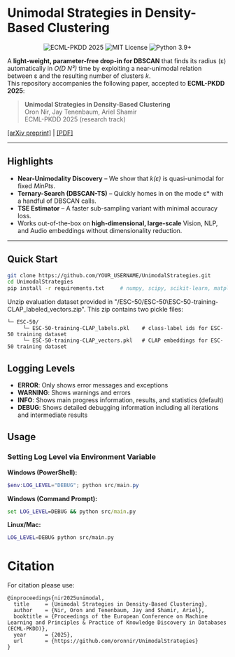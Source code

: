 # Unimodal Strategies in Density-Based Clustering
<p align="center">
  <img src="https://img.shields.io/badge/ECML--PKDD-2025-blue.svg" alt="ECML-PKDD 2025">
  <img src="https://img.shields.io/badge/license-MIT-green.svg" alt="MIT License">
  <img src="https://img.shields.io/badge/python-3.9%2B-yellow.svg" alt="Python 3.9+">
</p>

A **light-weight, parameter-free drop-in for DBSCAN** that finds its radius (ε) automatically in *O(D N²)* time by exploiting a near-unimodal relation between ε and the resulting number of clusters *k*.  
This repository accompanies the following paper, accepted to **ECML-PKDD 2025**:

> **Unimodal Strategies in Density-Based Clustering**  
> Oron Nir, Jay Tenenbaum, Ariel Shamir  
> ECML-PKDD 2025 (research track)

[[arXiv preprint]](https://arxiv.org/abs/######) | [[PDF]](Unimodal_Strategies-NirTenenbaumShamir-ECML-PKDD2025.pdf)

---

## Highlights

* **Near-Unimodality Discovery** – We show that *k(ε)* is quasi-unimodal for fixed *MinPts*.  
* **Ternary-Search (DBSCAN-TS)** – Quickly homes in on the mode ε\* with a handful of DBSCAN calls.  
* **TSE Estimator** – A faster sub-sampling variant with minimal accuracy loss.  
* Works out-of-the-box on **high-dimensional, large-scale** Vision, NLP, and Audio embeddings without dimensionality reduction.

---

## Quick Start

```bash
git clone https://github.com/YOUR_USERNAME/UnimodalStrategies.git
cd UnimodalStrategies
pip install -r requirements.txt     # numpy, scipy, scikit-learn, matplotlib
```

Unzip evaluation dataset provided in "/ESC-50/ESC-50\ESC-50-training-CLAP_labeled_vectors.zip".
This zip contains two pickle files:
```
└─ ESC-50/
     └─ ESC-50-training-CLAP_labels.pkl    # class-label ids for ESC-50 training dataset
     └─ ESC-50-training-CLAP_vectors.pkl   # CLAP embeddings for ESC-50 training dataset     
```

## Logging Levels

- **ERROR**: Only shows error messages and exceptions
- **WARNING**: Shows warnings and errors
- **INFO**: Shows main progress information, results, and statistics (default)
- **DEBUG**: Shows detailed debugging information including all iterations and intermediate results

## Usage

### Setting Log Level via Environment Variable

**Windows (PowerShell):**
```powershell
$env:LOG_LEVEL="DEBUG"; python src/main.py
```

**Windows (Command Prompt):**
```cmd
set LOG_LEVEL=DEBUG && python src/main.py
```

**Linux/Mac:**
```bash
LOG_LEVEL=DEBUG python src/main.py
```

# Citation

For citation please use:
```
@inproceedings{nir2025unimodal,
  title     = {Unimodal Strategies in Density-Based Clustering},
  author    = {Nir, Oron and Tenenbaum, Jay and Shamir, Ariel},
  booktitle = {Proceedings of the European Conference on Machine Learning and Principles & Practice of Knowledge Discovery in Databases (ECML-PKDD)},
  year      = {2025},
  url       = {https://github.com/oronnir/UnimodalStrategies}
}
```